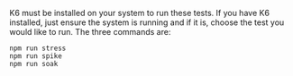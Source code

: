 K6 must be installed on your system to run these tests. If you have K6 installed, just ensure the system is running and if it is, choose the test you would like to run. The three commands are:
```
npm run stress
npm run spike
npm run soak
```